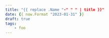 ```yaml
---
title: "{{ replace .Name "-" " " | title }}"
date: {{ now.Format "2023-01-31" }}
draft: true
tags:
    - foo
---
```


